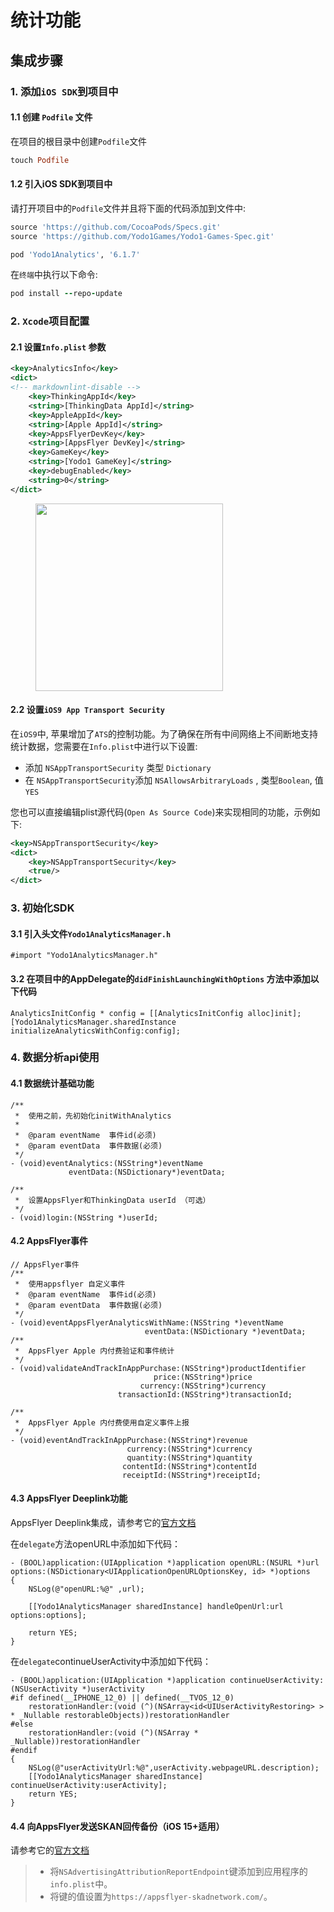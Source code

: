 # 统计功能

## 集成步骤

### 1. 添加`iOS SDK`到项目中

#### 1.1 创建 `Podfile` 文件

在项目的根目录中创建`Podfile`文件

```ruby
touch Podfile
```

#### 1.2 引入iOS SDK到项目中

请打开项目中的`Podfile`文件并且将下面的代码添加到文件中:

```ruby
source 'https://github.com/CocoaPods/Specs.git'
source 'https://github.com/Yodo1Games/Yodo1-Games-Spec.git'

pod 'Yodo1Analytics', '6.1.7'
```

在`终端`中执行以下命令:

```ruby
pod install --repo-update
```

### 2. `Xcode`项目配置

#### 2.1 设置`Info.plist` 参数

``` xml
<key>AnalyticsInfo</key> 
<dict>
<!-- markdownlint-disable -->
    <key>ThinkingAppId</key> 
    <string>[ThinkingData AppId]</string> 
    <key>AppleAppId</key> 
    <string>[Apple AppId]</string> 
    <key>AppsFlyerDevKey</key> 
    <string>[AppsFlyer DevKey]</string>
    <key>GameKey</key> 
    <string>[Yodo1 GameKey]</string>
    <key>debugEnabled</key> 
    <string>0</string> 
</dict>
```

<!-- markdownlint-disable -->
<figure> 
    <img src="/zh/assets/images/ios_analytics_setting.png" width="300">
</figure>

#### 2.2 设置`iOS9 App Transport Security`

在`iOS9`中, 苹果增加了`ATS`的控制功能。为了确保在所有中间网络上不间断地支持统计数据，您需要在`Info.plist`中进行以下设置:

* 添加 `NSAppTransportSecurity` 类型 `Dictionary`
* 在 `NSAppTransportSecurity`添加 `NSAllowsArbitraryLoads` , 类型`Boolean`, 值 `YES`

您也可以直接编辑plist源代码(`Open As Source Code`)来实现相同的功能，示例如下:
        
``` xml
<key>NSAppTransportSecurity</key> 
<dict> 
	<key>NSAppTransportSecurity</key> 
	<true/>
</dict>
```

### 3. 初始化SDK

#### 3.1 引入头文件`Yodo1AnalyticsManager.h `

``` obj-c
#import "Yodo1AnalyticsManager.h"
```

#### 3.2 在项目中的AppDelegate的`didFinishLaunchingWithOptions` 方法中添加以下代码

``` obj-c
AnalyticsInitConfig * config = [[AnalyticsInitConfig alloc]init];
[Yodo1AnalyticsManager.sharedInstance initializeAnalyticsWithConfig:config];
```

### 4. 数据分析api使用

#### 4.1 数据统计基础功能

``` obj-c
/**
 *  使用之前，先初始化initWithAnalytics
 *
 *  @param eventName  事件id(必须)
 *  @param eventData  事件数据(必须)
 */
- (void)eventAnalytics:(NSString*)eventName
             eventData:(NSDictionary*)eventData;

/**
 *  设置AppsFlyer和ThinkingData userId （可选）
 */
- (void)login:(NSString *)userId;

```
#### 4.2 AppsFlyer事件

``` obj-c
// AppsFlyer事件
/**
 *  使用appsflyer 自定义事件
 *  @param eventName  事件id(必须)
 *  @param eventData  事件数据(必须)
 */
- (void)eventAppsFlyerAnalyticsWithName:(NSString *)eventName 
                              eventData:(NSDictionary *)eventData;
/**
 *  AppsFlyer Apple 内付费验证和事件统计
 */
- (void)validateAndTrackInAppPurchase:(NSString*)productIdentifier
                                price:(NSString*)price
                             currency:(NSString*)currency
                        transactionId:(NSString*)transactionId;
                        
/**
 *  AppsFlyer Apple 内付费使用自定义事件上报
 */
- (void)eventAndTrackInAppPurchase:(NSString*)revenue
                          currency:(NSString*)currency
                          quantity:(NSString*)quantity
                         contentId:(NSString*)contentId
                         receiptId:(NSString*)receiptId;

```

#### 4.3 AppsFlyer Deeplink功能

AppsFlyer Deeplink集成，请参考它的[官方文档](https://dev.appsflyer.com/hc/docs/initial-setup-2#procedures-for-ios-universal-links)

在`delegate`方法openURL中添加如下代码：

``` obj-c
- (BOOL)application:(UIApplication *)application openURL:(NSURL *)url options:(NSDictionary<UIApplicationOpenURLOptionsKey, id> *)options
{
    NSLog(@"openURL:%@" ,url);

    [[Yodo1AnalyticsManager sharedInstance] handleOpenUrl:url options:options];

    return YES;
}
```

在`delegate`continueUserActivity中添加如下代码：

``` obj-c
- (BOOL)application:(UIApplication *)application continueUserActivity:(NSUserActivity *)userActivity
#if defined(__IPHONE_12_0) || defined(__TVOS_12_0)
    restorationHandler:(void (^)(NSArray<id<UIUserActivityRestoring> > * _Nullable restorableObjects))restorationHandler
#else
    restorationHandler:(void (^)(NSArray * _Nullable))restorationHandler
#endif
{
    NSLog(@"userActivityUrl:%@",userActivity.webpageURL.description);
    [[Yodo1AnalyticsManager sharedInstance] continueUserActivity:userActivity];
    return YES;
}

```

#### 4.4 向AppsFlyer发送SKAN回传备份（iOS 15+适用）

请参考它的[官方文档](https://support.appsflyer.com/hc/zh-cn/articles/4402320969617)

>* 将`NSAdvertisingAttributionReportEndpoint`键添加到应用程序的`info.plist`中。
>* 将键的值设置为`https://appsflyer-skadnetwork.com/`。